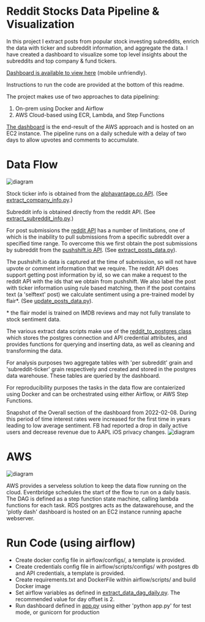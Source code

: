 # Reddit Stocks Data Pipeline & Visualization
In this project I extract posts from popular stock investing subreddits, enrich the data with ticker and subreddit information, and aggregate the data. I have created a dashboard to visualize some top level insights about the subreddits and top company & fund tickers.

[Dashboard is available to view here](https://www.wouhoo.net/stocks/) (mobile unfriendly).

Instructions to run the code are provided at the bottom of this readme.

The project makes use of two approaches to data pipelining:
1) On-prem using Docker and Airflow
2) AWS Cloud-based using ECR, Lambda, and Step Functions 

[The dashboard](https://www.wouhoo.net/stocks/) is the end-result of the AWS approach and is hosted on an EC2 instance. The pipeline runs on a daily schedule with a delay of two days to allow upvotes and comments to accumulate.  

# Data Flow
![diagram](https://wouhoo-public.s3.us-east-2.amazonaws.com/Reddit+pipeline+ETL.svg)

Stock ticker info is obtained from the [alphavantage.co API](www.alphavantage.co). (See [extract_company_info.py](https://github.com/tcwou/reddit-e2e-pipeline/blob/main/airflow/scripts/extract_company_info.py).)

Subreddit info is obtained directly from the reddit API. (See [extract_subreddit_info.py](https://github.com/tcwou/reddit-e2e-pipeline/blob/main/airflow/scripts/extract_subreddit_info.py).)

For post submissions the [reddit API](https://www.reddit.com/dev/api/) has a number of limitations, one of which is the inability to pull submissions from a specific subreddit over a specified time range. To overcome this we first obtain the post submissions by subreddit from the [pushshift.io API](https://pushshift.io/api-parameters/). (See [extract_posts_data.py](https://github.com/tcwou/reddit-e2e-pipeline/blob/main/airflow/scripts/extract_posts_data.py)).

The pushshift.io data is captured at the time of submission, so will not have upvote or comment information that we require. The reddit API does support getting post information by id, so we can make a request to the reddit API with the ids that we obtain from pushshift. We also label the post with ticker information using rule based matching, then if the post contains text (a 'selftext' post) we calculate sentiment using a pre-trained model by flair*. (See [update_posts_data.py](https://github.com/tcwou/reddit-e2e-pipeline/blob/main/airflow/scripts/update_posts_data.py)).

  \* the flair model is trained on IMDB reviews and may not fully translate to stock sentiment data.

The various extract data scripts make use of the [reddit_to_postgres class](https://github.com/tcwou/reddit-e2e-pipeline/blob/main/airflow/scripts/reddit_to_postgres.py) which stores the postgres connection and API credential attributes, and provides functions for querying and inserting data, as well as cleaning and transforming the data. 

For analysis purposes two aggregate tables with 'per subreddit' grain and 'subreddit-ticker' grain respectively and created and stored in the postgres data warehouse. These tables are queried by the dashboard.

For reproducibility purposes the tasks in the data flow are contaierized using Docker and can be orchestrated using either Airflow, or AWS Step Functions.

Snapshot of the Overall section of the dashboard from 2022-02-08. During this period of time interest rates were increased for the first time in years leading to low average sentiment. FB had reported a drop in daily active users and decrease revenue due to AAPL iOS privacy changes.
![diagram](https://wouhoo-public.s3.us-east-2.amazonaws.com/reddit_dashboard.png)


# AWS

![diagram](https://wouhoo-public.s3.us-east-2.amazonaws.com/AWS.svg)

AWS provides a serveless solution to keep the data flow running on the cloud. Eventbridge schedules the start of the flow to run on a daily basis. The DAG is defined as a step function state machine, calling lambda functions for each task. RDS postgres acts as the datawarehouse, and the 'plotly dash' dashboard is hosted on an EC2 instance running apache webserver.

# Run Code (using airflow)

* Create docker config file in airflow/configs/, a template is provided.
* Create credentials config file in airflow/scripts/configs/ with postgres db and API credentials, a template is provided.
* Create requirements.txt and DockerFile within airflow/scripts/ and build Docker image
* Set airflow variables as defined in [extract_data_dag_daily.py](https://github.com/tcwou/reddit-e2e-pipeline/blob/main/airflow/dags/extract_data_dag_daily.py). The recommended value for day offset is 2.
* Run dashboard defined in [app.py](https://github.com/tcwou/reddit-e2e-pipeline/blob/main/flask/app.py) using either 'python app.py' for test mode, or gunicorn for production

